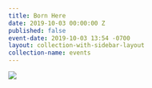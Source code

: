 ```yaml
---
title: Born Here
date: 2019-10-03 00:00:00 Z
published: false
event-date: 2019-10-03 13:54 -0700
layout: collection-with-sidebar-layout
collection-name: events
---
```


![]({{site.baseurl}}/media/MAY%20Born%20Here.png)
